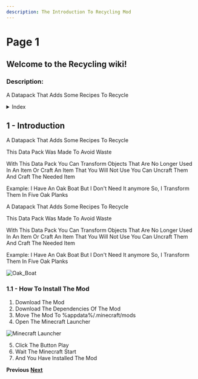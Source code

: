 ```yaml
---
description: The Introduction To Recycling Mod
---
```


# Page 1

## Welcome to the Recycling wiki!

### Description:

A Datapack That Adds Some Recipes To Recycle

<details>

<summary>Index</summary>

## Index

* [1 - Introduction](page-1.md#1-introduction)
* [1.1 - How To Install The Mod](page-1.md#1.1-how-to-install-the-mod)
* [2 - Recipes](page-2.md#2-recipes)
* [3 - Modifying](../in-the-recycling-mod-wave/page-3.md#3-modifying)
* [3.1 - Editing Recipes](../in-the-recycling-mod-wave/page-3.md#3.1-editing-recipes)
* [3.2 - Modifying The Metadat](../in-the-recycling-mod-wave/page-4.md#3.2-modifying-the-metadata)[a](../in-the-recycling-mod-wave/page-4.md#3.2-modifying-the-metadata)

</details>

## 1 - Introduction

A Datapack That Adds Some Recipes To Recycle

This Data Pack Was Made To Avoid Waste

With This Data Pack You Can Transform Objects That Are No Longer Used In An Item Or Craft An Item That You Will Not Use You Can Uncraft Them And Craft The Needed Item

Example: I Have An Oak Boat But I Don't Need It anymore So, I Transform Them In Five Oak Planks

A Datapack That Adds Some Recipes To Recycle

This Data Pack Was Made To Avoid Waste

With This Data Pack You Can Transform Objects That Are No Longer Used In An Item Or Craft An Item That You Will Not Use You Can Uncraft Them And Craft The Needed Item

Example: I Have An Oak Boat But I Don't Need It anymore So, I Transform Them In Five Oak Planks

![Oak\_Boat](https://github.com/DEMnetwork/Recycling/assets/105674889/1b314a12-11db-4273-953c-f0ff187a0032)

### 1.1 - How To Install The Mod

1. Download The Mod
2. Download The Dependencies Of The Mod
3. Move The Mod To %appdata%/.minecraft/mods
4. Open The Minecraft Launcher

![Minecraft Launcher](https://github.com/DEMnetwork/Recycling/assets/105674889/d3f7b7d1-250c-44d8-b376-327d78b290f4)

5. Click The Button Play
6. Wait The Minecraft Start
7. And You Have Installed The Mod

**Previous** [**Next**](https://github.com/DEMnetwork/Recycling/wiki/Page-2)
